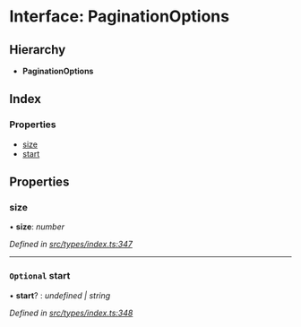 # Interface: PaginationOptions

## Hierarchy

* **PaginationOptions**

## Index

### Properties

* [size](types.paginationoptions.md#size)
* [start](types.paginationoptions.md#optional-start)

## Properties

###  size

• **size**: *number*

*Defined in [src/types/index.ts:347](https://github.com/PolymathNetwork/polymesh-sdk/blob/6d34df1/src/types/index.ts#L347)*

___

### `Optional` start

• **start**? : *undefined | string*

*Defined in [src/types/index.ts:348](https://github.com/PolymathNetwork/polymesh-sdk/blob/6d34df1/src/types/index.ts#L348)*
